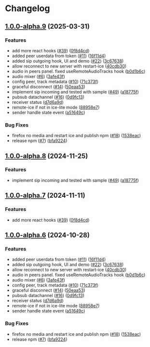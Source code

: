 # Changelog

## [1.0.0-alpha.9](https://github.com/pk7795/ermis-media-ts-sdk/compare/core@v1.0.0-alpha.8...core@v1.0.0-alpha.9) (2025-03-31)


### Features

* add more react hooks ([#39](https://github.com/pk7795/ermis-media-ts-sdk/issues/39)) ([0f8d4cd](https://github.com/pk7795/ermis-media-ts-sdk/commit/0f8d4cd98228e7a6c0ac57959f21328acccd5221))
* added peer userdata from token ([#11](https://github.com/pk7795/ermis-media-ts-sdk/issues/11)) ([16f11d4](https://github.com/pk7795/ermis-media-ts-sdk/commit/16f11d47c4cdeb111de06fbcb18a7b8a5b9557c9))
* added sip outgoing hook, UI and demo ([#22](https://github.com/pk7795/ermis-media-ts-sdk/issues/22)) ([3c67638](https://github.com/pk7795/ermis-media-ts-sdk/commit/3c6763804c92fc3d5f4d1bc5b9492f59b7743547))
* allow reconnect to new server with restart-ice ([40cdb30](https://github.com/pk7795/ermis-media-ts-sdk/commit/40cdb30e27cd76a7e9f46b6030fecb8cae8edba5))
* audio in peers panel. fixed useRemoteAudioTracks hook ([b0d1b6c](https://github.com/pk7795/ermis-media-ts-sdk/commit/b0d1b6c3dc6fd7c3593fee4b907041fae812d8e1))
* audio mixer ([#6](https://github.com/pk7795/ermis-media-ts-sdk/issues/6)) ([3afe43f](https://github.com/pk7795/ermis-media-ts-sdk/commit/3afe43fe9e73bf8e0758e00aa4d447474041762c))
* config peer, track metadata ([#10](https://github.com/pk7795/ermis-media-ts-sdk/issues/10)) ([71c373f](https://github.com/pk7795/ermis-media-ts-sdk/commit/71c373f5429dc7c1508e842e1fa1b92830ea9eb3))
* graceful disconnect ([#14](https://github.com/pk7795/ermis-media-ts-sdk/issues/14)) ([50eaa53](https://github.com/pk7795/ermis-media-ts-sdk/commit/50eaa53a8a6f584a09dbda385bb41c95b45e821a))
* implement sip incoming and tested with sample ([#49](https://github.com/pk7795/ermis-media-ts-sdk/issues/49)) ([a18775f](https://github.com/pk7795/ermis-media-ts-sdk/commit/a18775f23bedea1076521eaf7398edadba752996))
* pubsub datachannel ([#16](https://github.com/pk7795/ermis-media-ts-sdk/issues/16)) ([0d9fc13](https://github.com/pk7795/ermis-media-ts-sdk/commit/0d9fc1339efdd2495c4adfa51dfb619ff48d6516))
* receiver status ([d7d6a9d](https://github.com/pk7795/ermis-media-ts-sdk/commit/d7d6a9d1601b9ae8be91e24e1e95647afda5bf2b))
* remote-ice if not in ice-lite mode ([88958e7](https://github.com/pk7795/ermis-media-ts-sdk/commit/88958e78a180b1564181b20fc3e5ffd723e70744))
* sender handle state event ([a51649c](https://github.com/pk7795/ermis-media-ts-sdk/commit/a51649c5ddae40834adb93332b241e32ddabde85))


### Bug Fixes

* firefox no media and restart ice and publish npm ([#18](https://github.com/pk7795/ermis-media-ts-sdk/issues/18)) ([1538eac](https://github.com/pk7795/ermis-media-ts-sdk/commit/1538eacd78190de40592a4907d1c478ad01ff804))
* release npm ([#7](https://github.com/pk7795/ermis-media-ts-sdk/issues/7)) ([bfa9224](https://github.com/pk7795/ermis-media-ts-sdk/commit/bfa92248dffc3fc5a843e7802f23a491c4e53859))

## [1.0.0-alpha.8](https://github.com/8xFF/atm0s-media-sdk-ts/compare/core@v1.0.0-alpha.7...core@v1.0.0-alpha.8) (2024-11-25)


### Features

* implement sip incoming and tested with sample ([#49](https://github.com/8xFF/atm0s-media-sdk-ts/issues/49)) ([a18775f](https://github.com/8xFF/atm0s-media-sdk-ts/commit/a18775f23bedea1076521eaf7398edadba752996))

## [1.0.0-alpha.7](https://github.com/8xFF/atm0s-media-sdk-ts/compare/core@v1.0.0-alpha.6...core@v1.0.0-alpha.7) (2024-11-11)


### Features

* add more react hooks ([#39](https://github.com/8xFF/atm0s-media-sdk-ts/issues/39)) ([0f8d4cd](https://github.com/8xFF/atm0s-media-sdk-ts/commit/0f8d4cd98228e7a6c0ac57959f21328acccd5221))

## [1.0.0-alpha.6](https://github.com/8xFF/atm0s-media-sdk-ts/compare/core-v1.0.0-alpha.5...core@v1.0.0-alpha.6) (2024-10-28)


### Features

* added peer userdata from token ([#11](https://github.com/8xFF/atm0s-media-sdk-ts/issues/11)) ([16f11d4](https://github.com/8xFF/atm0s-media-sdk-ts/commit/16f11d47c4cdeb111de06fbcb18a7b8a5b9557c9))
* added sip outgoing hook, UI and demo ([#22](https://github.com/8xFF/atm0s-media-sdk-ts/issues/22)) ([3c67638](https://github.com/8xFF/atm0s-media-sdk-ts/commit/3c6763804c92fc3d5f4d1bc5b9492f59b7743547))
* allow reconnect to new server with restart-ice ([40cdb30](https://github.com/8xFF/atm0s-media-sdk-ts/commit/40cdb30e27cd76a7e9f46b6030fecb8cae8edba5))
* audio in peers panel. fixed useRemoteAudioTracks hook ([b0d1b6c](https://github.com/8xFF/atm0s-media-sdk-ts/commit/b0d1b6c3dc6fd7c3593fee4b907041fae812d8e1))
* audio mixer ([#6](https://github.com/8xFF/atm0s-media-sdk-ts/issues/6)) ([3afe43f](https://github.com/8xFF/atm0s-media-sdk-ts/commit/3afe43fe9e73bf8e0758e00aa4d447474041762c))
* config peer, track metadata ([#10](https://github.com/8xFF/atm0s-media-sdk-ts/issues/10)) ([71c373f](https://github.com/8xFF/atm0s-media-sdk-ts/commit/71c373f5429dc7c1508e842e1fa1b92830ea9eb3))
* graceful disconnect ([#14](https://github.com/8xFF/atm0s-media-sdk-ts/issues/14)) ([50eaa53](https://github.com/8xFF/atm0s-media-sdk-ts/commit/50eaa53a8a6f584a09dbda385bb41c95b45e821a))
* pubsub datachannel ([#16](https://github.com/8xFF/atm0s-media-sdk-ts/issues/16)) ([0d9fc13](https://github.com/8xFF/atm0s-media-sdk-ts/commit/0d9fc1339efdd2495c4adfa51dfb619ff48d6516))
* receiver status ([d7d6a9d](https://github.com/8xFF/atm0s-media-sdk-ts/commit/d7d6a9d1601b9ae8be91e24e1e95647afda5bf2b))
* remote-ice if not in ice-lite mode ([88958e7](https://github.com/8xFF/atm0s-media-sdk-ts/commit/88958e78a180b1564181b20fc3e5ffd723e70744))
* sender handle state event ([a51649c](https://github.com/8xFF/atm0s-media-sdk-ts/commit/a51649c5ddae40834adb93332b241e32ddabde85))


### Bug Fixes

* firefox no media and restart ice and publish npm ([#18](https://github.com/8xFF/atm0s-media-sdk-ts/issues/18)) ([1538eac](https://github.com/8xFF/atm0s-media-sdk-ts/commit/1538eacd78190de40592a4907d1c478ad01ff804))
* release npm ([#7](https://github.com/8xFF/atm0s-media-sdk-ts/issues/7)) ([bfa9224](https://github.com/8xFF/atm0s-media-sdk-ts/commit/bfa92248dffc3fc5a843e7802f23a491c4e53859))
